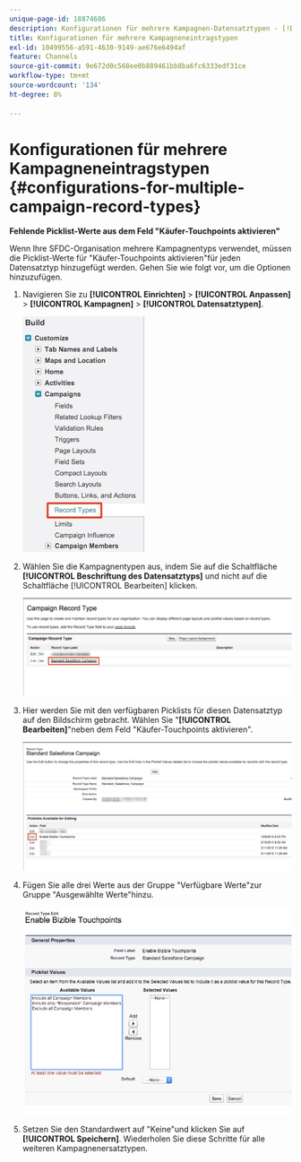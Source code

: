 ```yaml
---
unique-page-id: 18874686
description: Konfigurationen für mehrere Kampagnen-Datensatztypen - [!DNL Marketo Measure]
title: Konfigurationen für mehrere Kampagneneintragstypen
exl-id: 10499556-a591-4630-9149-ae676e6494af
feature: Channels
source-git-commit: 9e672d0c568ee0b889461bb8ba6fc6333edf31ce
workflow-type: tm+mt
source-wordcount: '134'
ht-degree: 8%

---
```


# Konfigurationen für mehrere Kampagneneintragstypen {#configurations-for-multiple-campaign-record-types}

**Fehlende Picklist-Werte aus dem Feld &quot;Käufer-Touchpoints aktivieren&quot;**

Wenn Ihre SFDC-Organisation mehrere Kampagnentyps verwendet, müssen die Picklist-Werte für &quot;Käufer-Touchpoints aktivieren&quot;für jeden Datensatztyp hinzugefügt werden. Gehen Sie wie folgt vor, um die Optionen hinzuzufügen.

1. Navigieren Sie zu **[!UICONTROL Einrichten]** > **[!UICONTROL Anpassen]** > **[!UICONTROL Kampagnen]** > **[!UICONTROL Datensatztypen]**.

   ![](assets/1.jpg)

1. Wählen Sie die Kampagnentypen aus, indem Sie auf die Schaltfläche **[!UICONTROL Beschriftung des Datensatztyps]** und nicht auf die Schaltfläche [!UICONTROL Bearbeiten] klicken.

   ![](assets/2.jpg)

1. Hier werden Sie mit den verfügbaren Picklists für diesen Datensatztyp auf den Bildschirm gebracht. Wählen Sie &quot;**[!UICONTROL Bearbeiten]**&quot;neben dem Feld &quot;Käufer-Touchpoints aktivieren&quot;.

   ![](assets/3.jpg)

1. Fügen Sie alle drei Werte aus der Gruppe &quot;Verfügbare Werte&quot;zur Gruppe &quot;Ausgewählte Werte&quot;hinzu.

   ![](assets/4.jpg)

1. Setzen Sie den Standardwert auf &quot;Keine&quot;und klicken Sie auf **[!UICONTROL Speichern]**. Wiederholen Sie diese Schritte für alle weiteren Kampagnenersatztypen.
